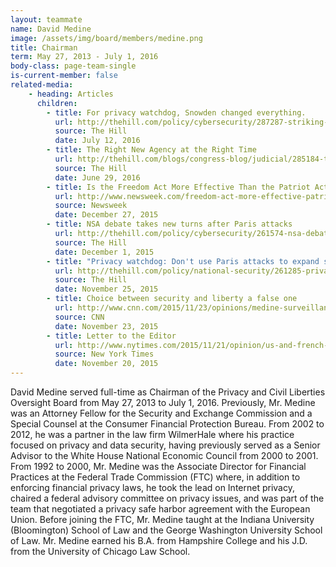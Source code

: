 ```yaml
---
layout: teammate
name: David Medine
image: /assets/img/board/members/medine.png
title: Chairman
term: May 27, 2013 - July 1, 2016
body-class: page-team-single
is-current-member: false
related-media:
    - heading: Articles
      children:
        - title: For privacy watchdog, Snowden changed everything.
          url: http://thehill.com/policy/cybersecurity/287287-striking-a-balance
          source: The Hill
          date: July 12, 2016
        - title: The Right New Agency at the Right Time
          url: http://thehill.com/blogs/congress-blog/judicial/285184-the-right-new-agency-at-the-right-time
          source: The Hill
          date: June 29, 2016
        - title: Is the Freedom Act More Effective Than the Patriot Act?
          url: http://www.newsweek.com/freedom-act-more-effective-patriot-act-409127
          source: Newsweek
          date: December 27, 2015
        - title: NSA debate takes new turns after Paris attacks
          url: http://thehill.com/policy/cybersecurity/261574-nsa-debate-takes-new-turns-after-paris-attacks
          source: The Hill
          date: December 1, 2015
        - title: "Privacy watchdog: Don't use Paris attacks to expand surveillance"
          url: http://thehill.com/policy/national-security/261285-privacy-watchdog-dont-use-paris-attacks-to-expand-surveillance
          source: The Hill
          date: November 25, 2015
        - title: Choice between security and liberty a false one
          url: http://www.cnn.com/2015/11/23/opinions/medine-surveillance-after-paris-attacks/index.html
          source: CNN
          date: November 23, 2015
        - title: Letter to the Editor
          url: http://www.nytimes.com/2015/11/21/opinion/us-and-french-responses-to-refugees.html
          source: New York Times
          date: November 20, 2015
---
```

David Medine served full-time as Chairman of the Privacy and Civil Liberties Oversight Board from May 27, 2013 to July 1, 2016. Previously, Mr. Medine was an Attorney Fellow for the Security and Exchange Commission and a Special Counsel at the Consumer Financial Protection Bureau. From 2002 to 2012, he was a partner in the law firm WilmerHale where his practice focused on privacy and data security, having previously served as a Senior Advisor to the White House National Economic Council from 2000 to 2001. From 1992 to 2000, Mr. Medine was the Associate Director for Financial Practices at the Federal Trade Commission (FTC) where, in addition to enforcing financial privacy laws, he took the lead on Internet privacy, chaired a federal advisory committee on privacy issues, and was part of the team that negotiated a privacy safe harbor agreement with the European Union. Before joining the FTC, Mr. Medine taught at the Indiana University (Bloomington) School of Law and the George Washington University School of Law. Mr. Medine earned his B.A. from Hampshire College and his J.D. from the University of Chicago Law School.
